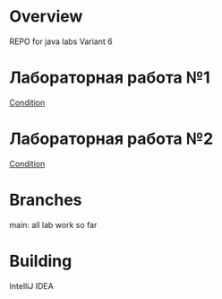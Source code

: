 # Overview
REPO for java labs Variant 6
# Лабораторная работа №1  
[Condition](https://github.com/andrey1pf/Java6sem/blob/main/Conditions/%D0%9B%D0%B0%D0%B11.doc)

# Лабораторная работа №2
[Condition](https://github.com/andrey1pf/Java6sem/blob/main/Conditions/%D0%9B%D0%B0%D0%B12.doc)

# Branches
main: all lab work so far

# Building
IntelliJ IDEA
